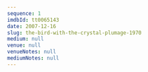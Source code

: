 ```yaml
---
sequence: 1
imdbId: tt0065143
date: 2007-12-16
slug: the-bird-with-the-crystal-plumage-1970
medium: null
venue: null
venueNotes: null
mediumNotes: null
---
```


